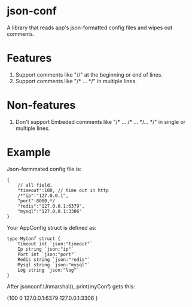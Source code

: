 # json-conf
A library that reads app's json-formatted config files and wipes out comments.

# Features
1. Support comments like "//" at the beginning or end of lines.
2. Support comments like "/* ... */" in multiple lines.

# Non-features
1. Don't support Embeded comments like "/* ... /* ... */... */" in single or multiple lines.

# Example
Json-formmated config file is:

	{
		// all field.
		"timeout":100, // time out in http
		/*"ip":"127.0.0.1",
		"port":8000,*/
		"redis":"127.0.0.1:6379",
		"mysql":"127.0.0.1:3306"
	}
Your AppConfig struct is defined as:

	type MyConf struct {
		Timeout int `json:"timeout"`
		Ip string `json:"ip"`
		Port int `json:"port"`
		Redis string `json:"redis"`
		Mysql string `json:"mysql"`
		Log string `json:"log"`
	}
After jsonconf.Unmarshal(), print(myConf) gets this:

{100  0 127.0.0.1:6379 127.0.0.1:3306 }
